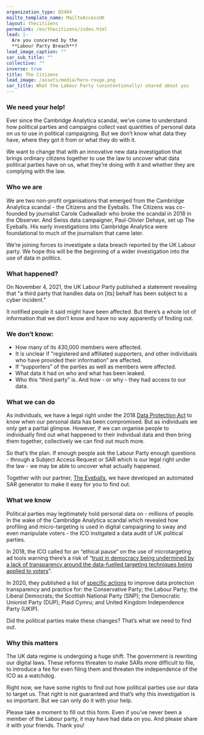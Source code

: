 ```yaml
---
organization_type: Q5404
mailto_template_name: MailtoAccessUK
layout: thecitizens
permalink: /en/thecitizens/index.html
lead: |-
  Are you concerned by the
  **Labour Party Breach**?
lead_image_caption: ""
sar_sub_title: ""
collective: ""
inverse: true
title: The Citizens
lead_image: /assets/media/hero-rouge.png
sar_title: What the Labour Party (unintentionally) shared about you
---
```

### We need your help!

Ever since the Cambridge Analytica scandal, we’ve come to understand how political parties and campaigns collect vast quantities of personal data on us to use in political campaigning. But we don’t know what data they have, where they got it from or what they do with it. 

We want to change that with an innovative new data investigation that brings ordinary citizens together to use the law to uncover what data political parties have on us, what they’re doing with it and whether they are complying with the law. 

### Who we are

We are two non-profit organisations that emerged from the Cambridge Analytica scandal - the Citizens and the Eyeballs. The Citizens was co-founded by journalist Carole Cadwalladr who broke the scandal in 2018 in the Observer. And Swiss data campaigner, Paul-Olivier Dehaye, set up The Eyeballs. His early investigations into Cambridge Analytica were foundational to much of the journalism that came later. 

We’re joining forces to investigate a data breach reported by the UK Labour party. We hope this will be the beginning of a wider investigation into the use of data in politics. 

### What happened?

On November 4, 2021, the UK Labour Party published a statement revealing that "a third party that handles data on \[its] behalf has been subject to a cyber incident.”

It notified people it said might have been affected. But there’s a whole lot of information that we don’t know and have no way apparently of finding out.

### We don’t know:

* How many of its 430,000 members  were affected.
* It is unclear if "registered and affiliated supporters, and other individuals who have provided their information” are affected.
* If “supporters” of the parties as well as members were affected.
* What data it had on who and what has been leaked.
* Who this “third party” is. And how - or why - they had access to our data. 

### What we can do

As individuals, we have a legal right under the 2018 [Data Protection Act](https://www.legislation.gov.uk/ukpga/2018/12/contents/enacted) to know when our personal data has been compromised. But as individuals we only get a partial glimpse. However, if we can organise people to individually find out what happened to their individual data and then bring them together, collectively we can find out much more.

So that’s the plan. If enough people ask the Labour Party enough questions - through a Subject Access Request or SAR which is our legal right under the law -  we may be able to uncover what actually happened. 

Together with our partner, [The Eyeballs](/), we have developed an automated SAR generator to make it easy for you to find out.

### What we know

Political parties may legitimately hold personal data on - millions of people. In the wake of the Cambridge Analytica scandal which revealed how profiling and micro-targeting is used in digital campaigning to sway and even manipulate voters - the ICO instigated a data audit of UK political parties. 

In 2018, the ICO called for an “ethical pause” on the use of microtargeting ad tools warning there’s a risk of “[trust in democracy being undermined by a lack of transparency around the data-fuelled targeting techniques being applied to voters](https://techcrunch.com/2020/11/11/data-audit-of-uk-political-parties-finds-laundry-list-of-failings/)”. 

In 2020, they published a list of [specific actions](https://ico.org.uk/about-the-ico/news-and-events/news-and-blogs/2020/11/uk-political-parties-must-improve-data-protection-practices/) to improve data protection transparency and practice for: the Conservative Party; the Labour Party; the Liberal Democrats; the Scottish National Party (SNP); the Democratic Unionist Party (DUP); Plaid Cymru; and United Kingdom Independence Party (UKIP).

Did the political parties make these changes? That’s what we need to find out.

### Why this matters

The UK data regime is undergoing a huge shift. The government is rewriting our digital laws. These  reforms threaten to make SARs more difficult to file, to introduce a fee for even filing them and threaten the independence of the ICO as a watchdog. 

Right now, we have some rights to find out how political parties use our data to target us. That right is not guaranteed and that’s why this investigation is so important. But we can only do it with your help. 

Please take a moment to fill out this form. Even if you’ve never been a member of the Labour party, it may have had data on you. And please share it with your friends. Thank you!